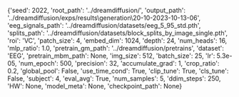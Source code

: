 {'seed': 2022, 'root_path': '../dreamdiffusion/', 'output_path': '../dreamdiffusion/exps/results\\generation\\20-10-2023-10-13-06', 'eeg_signals_path': '../dreamdiffusion/datasets/eeg_5_95_std.pth', 'splits_path': '../dreamdiffusion/datasets/block_splits_by_image_single.pth', 'roi': 'VC', 'patch_size': 4, 'embed_dim': 1024, 'depth': 24, 'num_heads': 16, 'mlp_ratio': 1.0, 'pretrain_gm_path': '../dreamdiffusion/pretrains', 'dataset': 'EEG', 'pretrain_mbm_path': None, 'img_size': 512, 'batch_size': 25, 'lr': 5.3e-05, 'num_epoch': 500, 'precision': 32, 'accumulate_grad': 1, 'crop_ratio': 0.2, 'global_pool': False, 'use_time_cond': True, 'clip_tune': True, 'cls_tune': False, 'subject': 4, 'eval_avg': True, 'num_samples': 5, 'ddim_steps': 250, 'HW': None, 'model_meta': None, 'checkpoint_path': None}
